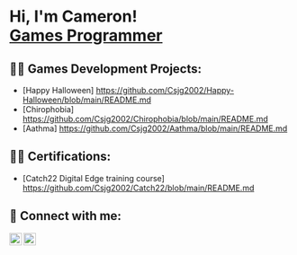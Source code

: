 <h1>Hi, I'm Cameron! <br/><a href="https://github.com/Csjg2002">Games Programmer</a>

<h2>👨‍💻 Games Development Projects:</h2>

- [Happy Halloween] https://github.com/Csjg2002/Happy-Halloween/blob/main/README.md
- [Chirophobia] https://github.com/Csjg2002/Chirophobia/blob/main/README.md
- [Aathma] https://github.com/Csjg2002/Aathma/blob/main/README.md

<h2>👨‍💻 Certifications:</h2>

- [Catch22 Digital Edge training course] https://github.com/Csjg2002/Catch22/blob/main/README.md

<h2> 🤳 Connect with me:</h2>

[<img align="left" alt="Csjg2002 | YouTube" width="22px" src="https://cdn.jsdelivr.net/npm/simple-icons@v3/icons/youtube.svg" />][youtube]
[<img align="left" alt="Csjg2002 | LinkedIn" width="22px" src="https://cdn.jsdelivr.net/npm/simple-icons@v3/icons/linkedin.svg" />][linkedin]

[youtube]: https://www.youtube.com/channel/UCmBxOy_52P6xECyGy9mN6lA
[linkedin]: https://www.linkedin.com/in/csjg2002/
